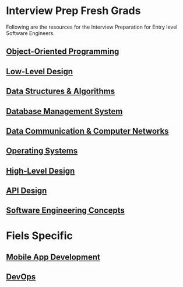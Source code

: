 # Interview Prep Fresh Grads
Following are the resources for the Interview Preparation for Entry level Software Engineers.
## [Object-Oriented Programming](https://github.com/shahzaneer/Core-Object-Oriented-Programming)
## [Low-Level Design](https://github.com/shahzaneer/Low-Level-System-Design)
## [Data Structures & Algorithms](https://github.com/shahzaneer/Data-Structures-and-Algorithms)
## [Database Management System](https://github.com/shahzaneer/Database-Management-Systems)
## [Data Communication & Computer Networks](https://github.com/shahzaneer/Data-Communication-and-Computer-Networks)
## [Operating Systems](https://github.com/shahzaneer/Operating-Systems)
## [High-Level Design](https://github.com/shahzaneer/High-Level-System-Design)
## [API Design](https://github.com/shahzaneer/API-Design)
## [Software Engineering Concepts](https://github.com/shahzaneer/Software-Engineering-Concepts)
# Fiels Specific 
## [Mobile App Development]()
## [DevOps]()


